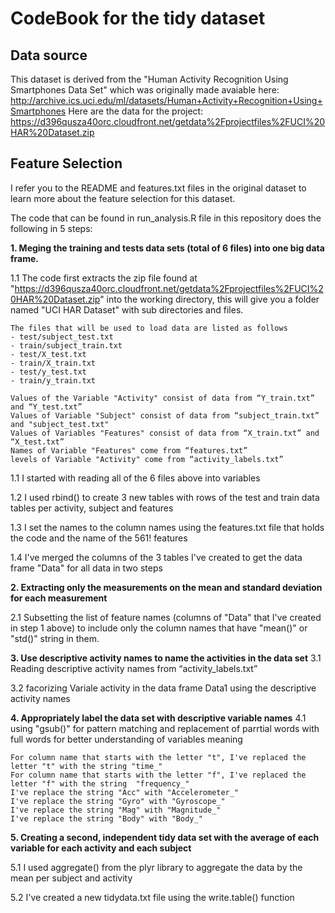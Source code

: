 CodeBook for the tidy dataset
=============================

Data source
-----------
This dataset is derived from the "Human Activity Recognition Using Smartphones Data Set" which was originally made avaiable here: 
http://archive.ics.uci.edu/ml/datasets/Human+Activity+Recognition+Using+Smartphones
Here are the data for the project: 
https://d396qusza40orc.cloudfront.net/getdata%2Fprojectfiles%2FUCI%20HAR%20Dataset.zip 

Feature Selection 
-----------------
I refer you to the README and features.txt files in the original dataset to learn more about the feature selection for this dataset. 

The code that can be found in run_analysis.R file in this repository does the following in 5 steps:

**1. Meging the training and tests data sets (total of 6 files) into one big data frame.**

1.1 The code first extracts the zip file found at "https://d396qusza40orc.cloudfront.net/getdata%2Fprojectfiles%2FUCI%20HAR%20Dataset.zip" into the working directory, this will give you a folder named "UCI HAR Dataset" with sub directories and files.
```
The files that will be used to load data are listed as follows
- test/subject_test.txt
- train/subject_train.txt
- test/X_test.txt
- train/X_train.txt
- test/y_test.txt
- train/y_train.txt

Values of the Variable "Activity" consist of data from “Y_train.txt” and “Y_test.txt”
Values of Variable "Subject" consist of data from “subject_train.txt” and "subject_test.txt"
Values of Variables "Features" consist of data from “X_train.txt” and “X_test.txt”
Names of Variable "Features" come from “features.txt”
levels of Variable "Activity" come from “activity_labels.txt”
```
1.1 I started with reading all of the 6 files above into variables

1.2 I used rbind() to create 3 new tables with rows of the test and train data tables per activity, subject and features

1.3 I set the names to the column names using the features.txt file that holds the code and the name of the 561! features

1.4 I've merged the columns of the 3 tables I've created to get the data frame "Data" for all data in two steps

**2. Extracting only the measurements on the mean and standard deviation for each measurement**

2.1 Subsetting the list of feature names (columns of "Data" that I've created in step 1 above) to include only the column names that have "mean()" or "std()" string in them. 

**3. Use descriptive activity names to name the activities in the data set**
3.1 Reading descriptive activity names from “activity_labels.txt”

3.2 facorizing Variale activity in the data frame Data1 using the descriptive activity names

**4. Appropriately label the data set with descriptive variable names**
4.1 using "gsub()" for pattern matching and replacement of parrtial words with full words for better understanding of variables meaning
```
For column name that starts with the letter "t", I've replaced the letter "t" with the string "time_" 
For column name that starts with the letter "f", I've replaced the letter "f" with the string  "frequency_"
I've replace the string "Acc" with "Accelerometer_"
I've replace the string "Gyro" with "Gyroscope_"
I've replace the string "Mag" with "Magnitude_"
I've replace the string "Body" with "Body_"
```
**5. Creating a second, independent tidy data set with the average of each variable for each activity and each subject**

5.1 I used aggregate() from the plyr library to aggregate the data by the mean per subject and activity

5.2 I've created a new tidydata.txt file using the write.table() function

